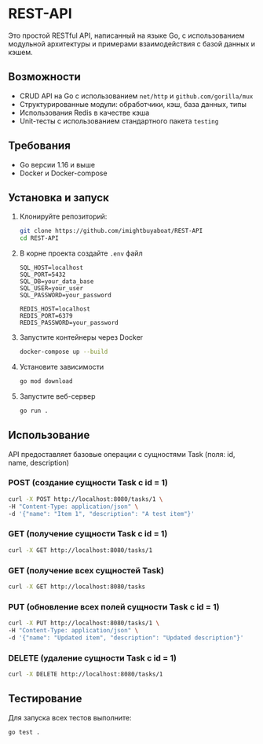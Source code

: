 # REST-API

Это простой RESTful API, написанный на языке Go, с использованием модульной архитектуры и примерами взаимодействия с базой данных и кэшем.

## Возможности

- CRUD API на Go с использованием `net/http` и `github.com/gorilla/mux`
- Структурированные модули: обработчики, кэш, база данных, типы
- Использования Redis в качестве кэша
- Unit-тесты с использованием стандартного пакета `testing`

## Требования

- Go версии 1.16 и выше
- Docker и Docker-compose

## Установка и запуск

1. Клонируйте репозиторий:

   ```bash
   git clone https://github.com/imightbuyaboat/REST-API
   cd REST-API
   ```
   
2. В корне проекта создайте `.env` файл

   ```env
   SQL_HOST=localhost
   SQL_PORT=5432
   SQL_DB=your_data_base
   SQL_USER=your_user
   SQL_PASSWORD=your_password

   REDIS_HOST=localhost
   REDIS_PORT=6379
   REDIS_PASSWORD=your_password
   ```
3. Запустите контейнеры через Docker
   ```bash
   docker-compose up --build
   ```

4. Установите зависимости
   ```bash
   go mod download
   ```

5. Запустите веб-сервер
   ```bash
   go run .
   ```

## Использование
API предоставляет базовые операции с сущностями Task (поля: id, name, description)

### POST (создание сущности Task c id = 1)

   ```bash
   curl -X POST http://localhost:8080/tasks/1 \
   -H "Content-Type: application/json" \
   -d '{"name": "Item 1", "description": "A test item"}'
   ```

### GET (получение сущности Task c id = 1)

   ```bash
   curl -X GET http://localhost:8080/tasks/1
   ```

### GET (получение всех сущностей Task)

   ```bash
   curl -X GET http://localhost:8080/tasks
   ```

### PUT (обновление всех полей сущности Task c id = 1)

   ```bash
   curl -X PUT http://localhost:8080/tasks/1 \
   -H "Content-Type: application/json" \
   -d '{"name": "Updated item", "description": "Updated description"}'
   ```

### DELETE (удаление сущности Task c id = 1)

   ```bash
   curl -X DELETE http://localhost:8080/tasks/1
   ```

## Тестирование

Для запуска всех тестов выполните:

   ```bash
   go test .
   ```
